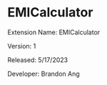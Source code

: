# EMICalculator
Extension Name: EMICalculator

Version: 1

Released: 5/17/2023

Developer: Brandon Ang 
